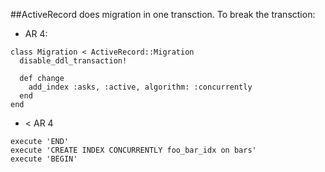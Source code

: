 ##ActiveRecord does migration in one transction. To break the transction:

- AR 4:

```
class Migration < ActiveRecord::Migration
  disable_ddl_transaction!

  def change
    add_index :asks, :active, algorithm: :concurrently
  end
end
```

- < AR 4

```
execute 'END'
execute 'CREATE INDEX CONCURRENTLY foo_bar_idx on bars'
execute 'BEGIN'
```
